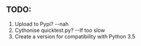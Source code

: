 ## TODO:

1. Upload to Pypi? --nah
2. Cythonise quicktest.py? --If too slow
3. Create a version for compatibility with Python 3.5